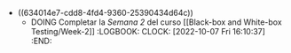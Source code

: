 - ((634014e7-cdd8-4fd4-9360-25390434d64c))
	- DOING Completar la *Semana 2* del curso [[Black-box and White-box Testing/Week-2]]
	  :LOGBOOK:
	  CLOCK: [2022-10-07 Fri 16:10:37]
	  :END: